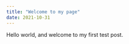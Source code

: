 ```yaml
---
title: "Welcome to my page"
date: 2021-10-31
---
```


Hello world, and welcome to my first test post.

